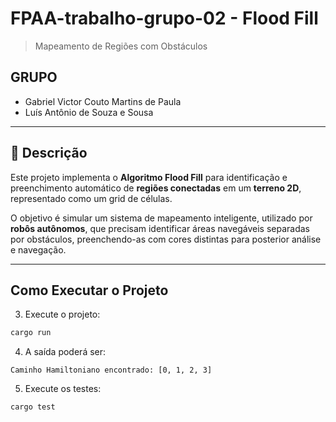 
# FPAA-trabalho-grupo-02 - Flood Fill
> Mapeamento de Regiões com Obstáculos

## GRUPO
- Gabriel Victor Couto Martins de Paula
- Luís Antônio de Souza e Sousa

---

## 📌 Descrição

Este projeto implementa o **Algoritmo Flood Fill** para identificação e preenchimento automático de **regiões conectadas** em um **terreno 2D**, representado como um grid de células.

O objetivo é simular um sistema de mapeamento inteligente, utilizado por **robôs autônomos**, que precisam identificar áreas navegáveis separadas por obstáculos, preenchendo-as com cores distintas para posterior análise e navegação.

---

## Como Executar o Projeto

3. Execute o projeto:
```bash
cargo run
```

4. A saída poderá ser:
```
Caminho Hamiltoniano encontrado: [0, 1, 2, 3]
```

5. Execute os testes:
```bash
cargo test
```
